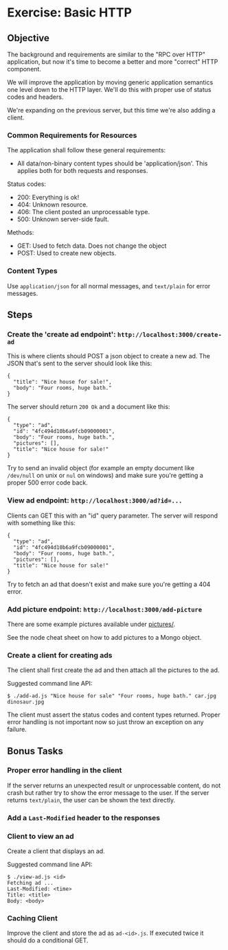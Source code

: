 Exercise: Basic HTTP
====================

Objective
---------

The background and requirements are similar to the "RPC over HTTP"
application, but now it's time to become a better and more "correct"
HTTP component.

We will improve the application by moving generic application
semantics one level down to the HTTP layer. We'll do this with proper
use of status codes and headers.

We're expanding on the previous server, but this time we're also
adding a client.

### Common Requirements for Resources

The application shall follow these general requirements:

* All data/non-binary content types should be 'application/json'. This
  applies both for both requests and responses.

Status codes:

 * 200: Everything is ok!
 * 404: Unknown resource.
 * 406: The client posted an unprocessable type.
 * 500: Unknown server-side fault.

Methods:

 * GET: Used to fetch data. Does not change the object
 * POST: Used to create new objects.

### Content Types

Use `application/json` for all normal messages, and `text/plain` for
error messages.

Steps
-----

### Create the 'create ad endpoint': `http://localhost:3000/create-ad`

This is where clients should POST a json object to create a new ad.
The JSON that's sent to the server should look like this:

~~~ {.json}
{
  "title": "Nice house for sale!",
  "body": "Four rooms, huge bath."
}
~~~

The server should return `200 Ok` and a document like this:

~~~ {.json}
{
  "type": "ad",
  "id": "4fc494d10b6a9fcb09000001", 
  "body": "Four rooms, huge bath.", 
  "pictures": [], 
  "title": "Nice house for sale!"
}
~~~

Try to send an invalid object (for example an empty document like
`/dev/null` on unix or `nul` on windows) and make sure you're getting
a proper 500 error code back.

### View ad endpoint:  `http://localhost:3000/ad?id=...`
 
Clients can GET this with an "id" query parameter. The server will
respond with something like this:

~~~ {.json}
{
  "type": "ad",
  "id": "4fc494d10b6a9fcb09000001", 
  "body": "Four rooms, huge bath.", 
  "pictures": [], 
  "title": "Nice house for sale!"
}
~~~

Try to fetch an ad that doesn't exist and make sure you're getting a
404 error.

### Add picture endpoint: `http://localhost:3000/add-picture`

There are some example pictures available under [pictures/](./pictures/).

See the node cheat sheet on how to add pictures to a Mongo object.

### Create a client for creating ads

The client shall first create the ad and then attach all the pictures
to the ad.

Suggested command line API:

    $ ./add-ad.js "Nice house for sale" "Four rooms, huge bath." car.jpg dinosaur.jpg

The client must assert the status codes and content types returned.
Proper error handling is not important now so just throw an exception
on any failure.

Bonus Tasks
-----------

### Proper error handling in the client

If the server returns an unexpected result or unprocessable content,
do not crash but rather try to show the error message to the user. If
the server returns `text/plain`, the user can be shown the text
directly.

### Add a `Last-Modified` header to the responses

### Client to view an ad

Create a client that displays an ad.

Suggested command line API:

    $ ./view-ad.js <id>
    Fetching ad ...
    Last-Modified: <time>
    Title: <title>
    Body: <body>

### Caching Client

Improve the client and store the ad as `ad-<id>.js`. If executed twice
it should do a conditional GET.
